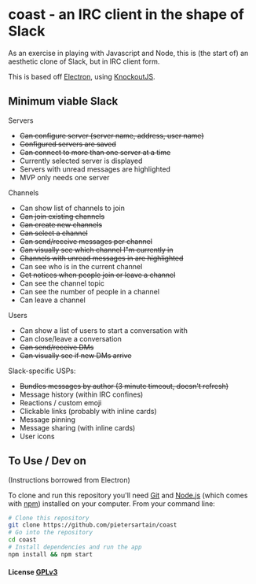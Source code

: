 # coast - an IRC client in the shape of Slack

As an exercise in playing with Javascript and Node, this is (the start of) an aesthetic clone of Slack, but in IRC client form.

This is based off [Electron](http://electron.atom.io), using [KnockoutJS](http://knockoutjs.com/).

## Minimum viable Slack

Servers

 + ~~Can configure server (server name, address, user name)~~
 + ~~Configured servers are saved~~
 + ~~Can connect to more than one server at a time~~
 + Currently selected server is displayed
 + Servers with unread messages are highlighted
 + MVP only needs one server

Channels

 + Can show list of channels to join
 + ~~Can join existing channels~~
 + ~~Can create new channels~~
 + ~~Can select a channel~~
 + ~~Can send/receive messages per channel~~
 + ~~Can visually see which channel I"m currently in~~
 + ~~Channels with unread messages in are highlighted~~
 + Can see who is in the current channel
 + ~~Get notices when people join or leave a channel~~
 + Can see the channel topic
 + Can see the number of people in a channel
 + Can leave a channel

Users

 + Can show a list of users to start a conversation with
 + Can close/leave a conversation
 + ~~Can send/receive DMs~~
 + ~~Can visually see if new DMs arrive~~

Slack-specific USPs:

 + ~~Bundles messages by author (3 minute timeout, doesn't refresh)~~
 + Message history (within IRC confines)
 + Reactions / custom emoji
 + Clickable links (probably with inline cards)
 + Message pinning
 + Message sharing (with inline cards)
 + User icons

## To Use / Dev on

(Instructions borrowed from Electron)

To clone and run this repository you'll need [Git](https://git-scm.com) and [Node.js](https://nodejs.org/en/download/) (which comes with [npm](http://npmjs.com)) installed on your computer. From your command line:

```bash
# Clone this repository
git clone https://github.com/pietersartain/coast
# Go into the repository
cd coast
# Install dependencies and run the app
npm install && npm start
```

#### License [GPLv3](LICENSE.md)
